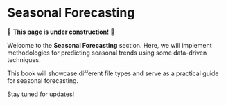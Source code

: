# Seasonal Forecasting 

🚧 **This page is under construction!** 🚧  

Welcome to the **Seasonal Forecasting** section. Here, we will implement methodologies for predicting seasonal trends using some data-driven techniques.

This book will showcase different file types and serve as a practical guide for seasonal forecasting.

Stay tuned for updates!
